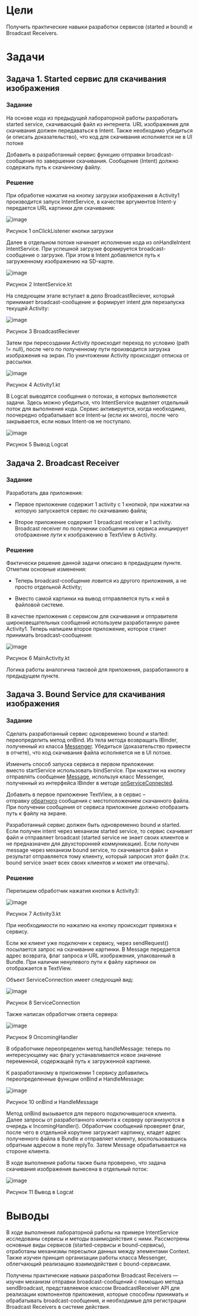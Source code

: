 Цели
====

Получить практические навыки разработки сервисов (started и bound) и
Broadcast Receivers.

Задачи
======

Задача 1. Started сервис для скачивания изображения
---------------------------------------------------

### Задание

На основе кода из предыдущей лабораторной работы разработать started
service, скачивающий файл из интернета. URL изображения для скачивания
должен передаваться в Intent. Также необходимо убедиться (и описать
доказательство), что код для скачивания исполняется не в UI потоке

Добавить в разработанный сервис функцию отправки broadcast-сообщения по
завершении скачивания. Сообщение (Intent) должно содержать путь к
скачанному файлу.

### Решение

При обработке нажатия на кнопку загрузки изображения в Activity1
производится запуск IntentService, в качестве аргументов Intent-у
передается URL картинки для скачивания:

![image](https://user-images.githubusercontent.com/43096732/114695170-faad2700-9d23-11eb-88dd-513cfa23afd6.png)

Рисунок 1 onClickListener кнопки загрузки

Далее в отдельном потоке начинает исполнение кода из onHandleIntent
IntentService. При успешной загрузке формируется broadcast-сообщение о
загрузке. При этом в Intent добавляется путь к загруженному изображению
на SD-карте.

![image](https://user-images.githubusercontent.com/43096732/114694857-a5711580-9d23-11eb-9b69-76f269ffb462.png)

Рисунок 2 IntentService.kt

На следующем этапе вступает в дело BroadcastReciever, который принимает
broadcast-сообщение и формирует intent для перезапуска текущей Activity:

![image](https://user-images.githubusercontent.com/43096732/114694892-adc95080-9d23-11eb-9c2e-f943180b8553.png)

Рисунок 3 BroadcastReciever

Затем при пересоздании Activity происходит переход по условию (path !=
null), после чего по полученному пути производится загрузка изображения
на экран. По уничтожении Activity происходит отписка от рассылки.

![image](https://user-images.githubusercontent.com/43096732/114694913-b3269b00-9d23-11eb-9f69-aa4e18ed9960.png)

Рисунок 4 Activity1.kt

В Logcat выводятся сообщения о потоках, в которых выполняются задачи.
Здесь можно убедиться, что IntentService выделяет отдельный поток для
выполнения кода. Сервис активируется, когда необходимо, поочередно
обрабатывает все Intent-ы (если их много), после чего закрывается, если
новых Intent-ов не поступало.

![image](https://user-images.githubusercontent.com/43096732/114694957-bde13000-9d23-11eb-8aad-ce82515185e1.png)

Рисунок 5 Вывод Logcat

Задача 2. Broadcast Receiver
----------------------------

### Задание

Разработать два приложения:

-   Первое приложение содержит 1 activity с 1 кнопкой, при нажатии на
    которую запускается сервис по скачиванию файла;

-   Второе приложение содержит 1 broadcast receiver и 1 activity.
    Broadcast receiver по получении сообщения из сервиса инициирует
    отображение *пути* к изображению в TextView в Activity.

### Решение

Фактически решение данной задачи описано в предыдущем пункте. Отметим
основные изменения:

-   Теперь broadcast-сообщение ловится из другого приложения, а не
    просто отдельной Activity;

-   Вместо самой картинки на вывод отправляется путь к ней в
    файловой системе.

В качестве приложения с сервисом для скачивания и отправителя
широковещательных сообщений используем разработанную ранее Activity1.
Теперь напишем второе приложение, которое станет принимать
broadcast-сообщения:

![image](https://user-images.githubusercontent.com/43096732/114694983-c46fa780-9d23-11eb-8638-7482e3847fab.png)

Рисунок 6 MainActivity.kt

Логика работы аналогична таковой для приложения, разработанного в
предыдущем пункте.

Задача 3. Bound Service для скачивания изображения
--------------------------------------------------

### Задание

Сделать разработанный сервис одновременно bound и started:
переопределить метод onBind. Из тела метода возвращать IBinder,
полученный из
класса [Messenger](https://developer.android.com/guide/components/bound-services?hl=ru#Messenger).
Убедиться (доказательство привести в отчете), что код скачивания файла
исполняется не в UI потоке.

Изменить способ запуска сервиса в первом приложении:
вместо startService использовать bindService. При нажатии на кнопку
отправлять
сообщение [Message](https://developer.android.com/reference/android/os/Message.html?hl=ru),
используя класс Messenger, полученный из интерфейса IBinder в
методе [onServiceConnected](https://developer.android.com/reference/android/content/ServiceConnection.html?hl=ru#onServiceConnected(android.content.ComponentName,%20android.os.IBinder)).

Добавить в первое приложение TextView, а в сервис –
отправку [обратного](https://developer.android.com/reference/android/os/Message.html?hl=ru#replyTo) сообщения
с местоположением скачанного файла. При получении сообщения от сервиса
приложение должно отобразить путь к файлу на экране.

Разработанный сервис должен быть одновременно bound и started. Если
получен intent через механизм started service, то сервис скачивает файл
и отправляет broadcast (started service не знает своих клиентов и не
предназначен для двухсторонней коммуникации). Если получен message через
механизм bound service, то скачивается файл и результат отправляется
тому клиенту, который запросил этот файл (т.к. bound service знает всех
своих клиентов и может им отвечать).

### Решение

Перепишем обработчик нажатия кнопки в Activity3:

![image](https://user-images.githubusercontent.com/43096732/114695008-ccc7e280-9d23-11eb-8315-b646914b5fdc.png)

Рисунок 7 Activity3.kt

При необходимости по нажатию на кнопку происходит привязка к сервису.

Если же клиент уже подключен к сервису, через sendRequest() посылается
запрос на скачивание картинки. В Message передается адрес возврата, флаг
запроса и URL изображения, упакованный в Bundle. При наличии ненулевого пути
к файлу картинки он отображается в TextView.

Объект ServiceConnection имеет следующий вид:

![image](https://user-images.githubusercontent.com/43096732/114695028-d18c9680-9d23-11eb-9578-74fa44c0d271.png)

Рисунок 8 ServiceConnection

Также написан обработчик ответа сервера:

![image](https://user-images.githubusercontent.com/43096732/114695045-d5b8b400-9d23-11eb-8702-0894b3e97648.png)

Рисунок 9 OncomingHandler

В обработчике переопределен метод handleMessage: теперь по интересующему
нас флагу устанавливается новое значение переменной, содержащей путь к
загруженной картинке.

К разработанному в приложении 1 сервису добавились переопределенные
функции onBind и HandleMessage:

![image](https://user-images.githubusercontent.com/43096732/114695066-db15fe80-9d23-11eb-84b6-c0c5b0fd9948.png)

Рисунок 10 onBind и HandleMessage

Метод onBind вызывается для первого подключившегося клиента. Далее
запросы от разработанного клиента к серверу организуются в очередь к
IncomingHandler(). Обработчик сообщений проверяет флаг, после чего в
отдельной корутине загружает картинку, кладет адрес полученного файла в
Bundle и отправляет клиенту, воспользовавшись обратным адресом в поле
replyTo. Затем Message обрабатывается на стороне клиента.

В ходе выполнения работы также была проверено, что задача скачивания
изображения вынесена в отдельный поток:

![image](https://user-images.githubusercontent.com/43096732/114695083-dfdab280-9d23-11eb-94aa-a1aa50f59204.png)

Рисунок 11 Вывод в Logcat

Выводы
======

В ходе выполнения лабораторной работы на примере IntentService
исследованы сервисы и методы взаимодействия с ними. Рассмотрены основные
виды сервисов (started-сервисы и bound-сервисы), отработаны механизмы
пересылки данных между элементами Context. Также изучен принцип
организации работы класса Messenger, облегчающий реализацию
взаимодействия с bound-сервисами.

Получены практические навыки разработки Broadcast Receivers — изучен
механизм отправки broadcast-сообщений с помощью метода sendBroadcast,
представляемое классом BroadcastReceiver API для реализации компонентов
приложения, которые способны принимать и обрабатывать
broadcast-сообщения, и необходимые для регистрации Broadcast Receivers в
системе действия.
